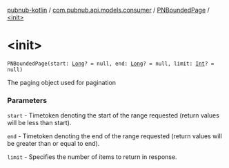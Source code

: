 [pubnub-kotlin](../../index.md) / [com.pubnub.api.models.consumer](../index.md) / [PNBoundedPage](index.md) / [&lt;init&gt;](./-init-.md)

# &lt;init&gt;

`PNBoundedPage(start: `[`Long`](https://kotlinlang.org/api/latest/jvm/stdlib/kotlin/-long/index.html)`? = null, end: `[`Long`](https://kotlinlang.org/api/latest/jvm/stdlib/kotlin/-long/index.html)`? = null, limit: `[`Int`](https://kotlinlang.org/api/latest/jvm/stdlib/kotlin/-int/index.html)`? = null)`

The paging object used for pagination

### Parameters

`start` - Timetoken denoting the start of the range requested
    (return values will be less than start).

`end` - Timetoken denoting the end of the range requested
    (return values will be greater than or equal to end).

`limit` - Specifies the number of items to return in response.